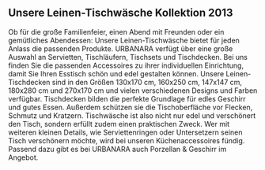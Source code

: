 Unsere Leinen-Tischwäsche Kollektion 2013
-----------------------------------------

Ob für die große Familienfeier, einen Abend mit Freunden oder ein gemütliches Abendessen: Unsere Leinen-Tischwäsche bietet für jeden Anlass die passenden Produkte. URBANARA verfügt über eine große Auswahl an Servietten, Tischläufern, Tischsets und Tischdecken. Bei uns finden Sie die passenden Accessoires zu ihrer individuellen Einrichtung, damit Sie Ihren Esstisch schön und edel gestalten können. Unsere Leinen-Tischdecken sind in den Größen 130x170 cm, 160x250 cm, 147x147 cm, 180x280 cm und 270x170 cm und vielen verschiedenen Designs und Farben verfügbar. Tischdecken bilden die perfekte Grundlage für edles Geschirr und gutes Essen. Außerdem schützen sie die Tischoberfläche vor Flecken, Schmutz und Kratzern. Tischwäsche ist also nicht nur edel und verschönert den Tisch, sondern erfüllt zudem einen praktischen Zweck. Wer mit weiteren kleinen Details, wie Serviettenringen oder Untersetzern seinen Tisch verschönern möchte, wird bei unseren Küchenaccessoires fündig. Passend dazu gibt es bei URBANARA auch Porzellan & Geschirr im Angebot.
